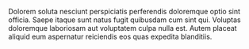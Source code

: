 Dolorem soluta nesciunt perspiciatis perferendis doloremque optio sint officia. Saepe itaque sunt natus fugit quibusdam cum sint qui. Voluptas doloremque laboriosam aut voluptatem culpa nulla est. Autem placeat aliquid eum aspernatur reiciendis eos quas expedita blanditiis.